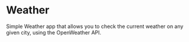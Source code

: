 # Weather

Simple Weather app that allows you to check the current weather on any given city, using the OpenWeather API.
